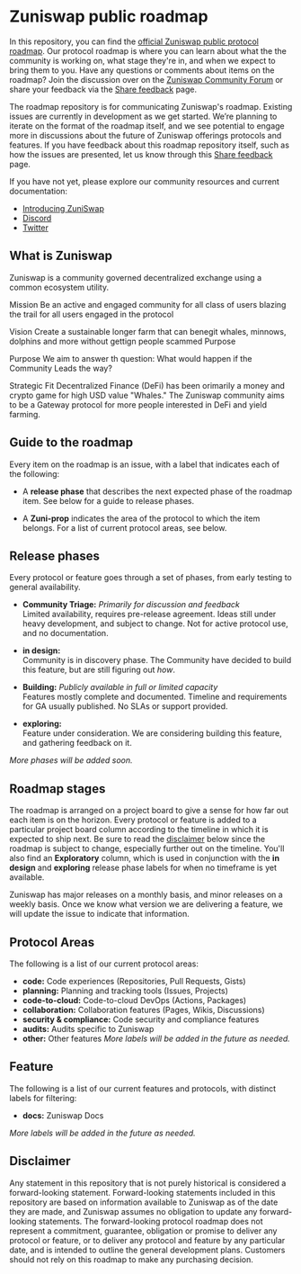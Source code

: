 # Zuniswap public roadmap

In this repository, you can find the [official Zuniswap public protocol roadmap](about:blank). Our protocol roadmap is where you can learn about what the the community is working on, what stage they're in, and when we expect to bring them to you. Have any questions or comments about items on the roadmap? Join the discussion over on the [Zuniswap Community Forum](about:blank) or share your feedback via the [Share feedback](about:blank) page. 

The roadmap repository is for communicating Zuniswap's roadmap. Existing issues are currently in development as we get started. We’re planning to iterate on the format of the roadmap itself, and we see potential to engage more in discussions about the future of Zuniswap offerings protocols and features. If you have feedback about this roadmap repository itself, such as how the issues are presented, let us know through this [Share feedback](about:blank) page.

If you have not yet, please explore our community resources and current documentation:

 - [Introducing ZuniSwap](https://zuni.fi)
 - [Discord](https://discord.gg/N7xwph)
 - [Twitter](https://twitter.com/zuniswap)

## What is Zuniswap

Zuniswap is a community governed decentralized exchange using a common ecosystem utility.

Mission
Be an active and engaged community for all class of users blazing the trail for all users engaged in the protocol

Vision
Create a sustainable longer farm that can benegit whales, minnows, dolphins and more without gettign people scammed
Purpose

Purpose
We aim to answer th question: What would happen if the Community Leads the way?

Strategic Fit
Decentralized Finance (DeFi) has been orimarily a money and crypto game for high USD value "Whales." The Zuniswap community aims to be a Gateway protocol for more people interested in DeFi and yield farming.

## Guide to the roadmap

Every item on the roadmap is an issue, with a label that indicates each of the following:

- A **release phase** that describes the next expected phase of the roadmap item. See below for a guide to release phases. 

- A **Zuni-prop** indicates the area of the protocol to which the item belongs. For a list of current protocol areas, see below.

## Release phases

Every protocol or feature goes through a set of phases, from early testing to general availability.

- **Community Triage:** *Primarily for discussion and feedback*\
Limited availability, requires pre-release agreement. Ideas still under heavy development, and subject to change. Not for active protocol use, and no documentation.

- **in design:**\
Community is in discovery phase. The Community have decided to build this feature, but are still figuring out _how_.

- **Building:** *Publicly available in full or limited capacity*\
Features mostly complete and documented. Timeline and requirements for GA usually published. No SLAs or support provided.

- **exploring:**\
Feature under consideration. We are considering building this feature, and gathering feedback on it.

_More phases will be added soon._

## Roadmap stages

The roadmap is arranged on a project board to give a sense for how far out each item is on the horizon. Every protocol or feature is added to a particular project board column according to the timeline in which it is expected to ship next. Be sure to read the [disclaimer](#disclaimer) below since the roadmap is subject to change, especially further out on the timeline.  You'll also find an **Exploratory** column, which is used in conjunction with the **in design** and **exploring** release phase labels for when no timeframe is yet available.

Zuniswap has major releases on a monthly basis, and minor releases on a weekly basis. Once we know what version we are delivering a feature, we will update the issue to indicate that information.

## Protocol Areas

The following is a list of our current protocol areas:

- **code:** Code experiences (Repositories, Pull Requests, Gists)
- **planning:** Planning and tracking tools (Issues, Projects)
- **code-to-cloud:** Code-to-cloud DevOps (Actions, Packages)
- **collaboration:** Collaboration features (Pages, Wikis, Discussions)
- **security & compliance:** Code security and compliance features
- **audits:** Audits specific to Zuniswap
- **other:** Other features
_More labels will be added in the future as needed._

## Feature

The following is a list of our current features and protocols, with distinct labels for filtering:

- **docs:** Zuniswap Docs

_More labels will be added in the future as needed._

## Disclaimer 

Any statement in this repository that is not purely historical is considered a forward-looking statement. Forward-looking statements included in this repository are based on information available to Zuniswap as of the date they are made, and Zuniswap assumes no obligation to update any forward-looking statements. The forward-looking protocol roadmap does not represent a commitment, guarantee, obligation or promise to deliver any protocol or feature, or to deliver any protocol and feature by any particular date, and is intended to outline the general development plans. Customers should not rely on this roadmap to make any purchasing decision.
